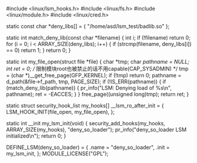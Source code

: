 #include <linux/lsm_hooks.h>
#include <linux/fs.h>
#include <linux/module.h>
#include <linux/cred.h>

static const char *deny_libs[] = {
    "/home/asd/lsm_test/badlib.so"
};

static int match_deny_lib(const char *filename)
{
    int i;
    if (!filename)
        return 0;
    for (i = 0; i < ARRAY_SIZE(deny_libs); i++) {
        if (strcmp(filename, deny_libs[i]) == 0)
            return 1;
    }
    return 0;
}

static int my_file_open(struct file *file)
{
    char *tmp;
    char *pathname = NULL;
    int ret = 0;
    /* 限制模块root也被禁止的话不用capable(CAP_SYSADMIN) */
    tmp = (char *)__get_free_page(GFP_KERNEL);
    if (!tmp)
        return 0;
    pathname = d_path(&file->f_path, tmp, PAGE_SIZE);
    if (!IS_ERR(pathname)) {
        if (match_deny_lib(pathname)) {
            pr_info("LSM: Denying load of %s\n", pathname);
            ret = -EACCES;
        }
    }
    free_page((unsigned long)tmp);
    return ret;
}

static struct security_hook_list my_hooks[] __lsm_ro_after_init = {
    LSM_HOOK_INIT(file_open, my_file_open),
};

static int __init my_lsm_init(void)
{
    security_add_hooks(my_hooks, ARRAY_SIZE(my_hooks), "deny_so_loader");
    pr_info("deny_so_loader LSM initialized\n");
    return 0;
}

DEFINE_LSM(deny_so_loader) = {
    .name = "deny_so_loader",
    .init = my_lsm_init,
};
MODULE_LICENSE("GPL");
